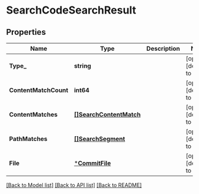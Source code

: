 # SearchCodeSearchResult

## Properties
Name | Type | Description | Notes
------------ | ------------- | ------------- | -------------
**Type_** | **string** |  | [optional] [default to null]
**ContentMatchCount** | **int64** |  | [optional] [default to null]
**ContentMatches** | [**[]SearchContentMatch**](search_content_match.md) |  | [optional] [default to null]
**PathMatches** | [**[]SearchSegment**](search_segment.md) |  | [optional] [default to null]
**File** | [***CommitFile**](commit_file.md) |  | [optional] [default to null]

[[Back to Model list]](../README.md#documentation-for-models) [[Back to API list]](../README.md#documentation-for-api-endpoints) [[Back to README]](../README.md)

